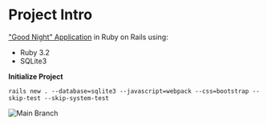# Project Intro

["Good Night" Application](/ASSIGNMENT.md) in Ruby on Rails using:

* Ruby 3.2
* SQLite3

**Initialize Project**

```
rails new . --database=sqlite3 --javascript=webpack --css=bootstrap --skip-test --skip-system-test
```

![Main Branch](https://github.com/adiwids/tripla_assignment/actions/workflows/test.yml/badge.svg?branch=main)
